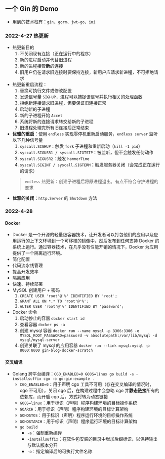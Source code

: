 ## 一个 Gin 的 Demo

- 用到的技术栈有：`gin`、`gorm`、`jwt-go`、`ini`

### 2022-4-27 热更新

- 热更新目的
  1. 不关闭现有连接（正在运行中的程序）
  2. 新的进程启动并代替旧进程
  3. 新的进程接管**新**的连接
  4. 旧用户仍在请求旧连接时要保持连接，新用户应请求新进程，不可拒绝请求
- 热更新重启流程：
  1. 替换可执行文件或修改配置
  2. 发送信号量 `SIGHUP`，进程可以捕捉该信号并执行相关的处理函数
  3. 拒绝新连接请求旧进程，但要保证旧连接正常
  4. 启动新的子进程
  5. 新的子进程开始 `Accet`
  6. 系统将新的连接请求转交给新的子进程
  7. 旧进程处理完所有旧连接后正常结束 
- **优雅的重启**：使用 `endless` 实现零停机重新启动服务，`endless server` 监听以下几种信号量
  1. `syscall.SIGHUP`：触发 `fork` 子进程和重新启动（`kill -1 pid`）
  2. `syscall.SIGUSR1 / syscall.SIGTSTP`：被监听，但不会触发任何动作
  3. `syscall.SIGUSR2`：触发 `hammerTime`
  4. `syscall.SIGINT / syscall.SIGTERM`：触发服务器关闭（会完成正在运行的请求）
  > `endless` 热更新：创建子进程后将原进程退出，有点不符合守护进程的要求
- **优雅的关闭**：`http.Server` 的 `Shutdown` 方法
  
### 2022-4-28 
#### Docker
-  Docker 是一个开源的轻量级容器技术，让开发者可以打包他们的应用以及应用运行的上下文环境到一个可移植的镜像中，然后发布到任何支持 Docker 的系统上运行。通过容器技术，在几乎没有性能开销的情况下，Docker 为应用提供了一个隔离运行环境。
  - 简化配置
  - 代码流水线管理
  - 提高开发效率
  - 隔离应用
  - 快速、持续部署
- MySQL 创建用户 + 密码
  1. `CREATE USER 'root'@'%' IDENTIFIED BY 'root';`
  2. `GRANT ALL ON *.* TO 'root'@'%';`
  3. `ALTER USER 'root'@'%' IDENTIFIED BY 'password';`
- Docker 命令
  1. 启动停止的容器 `docker start id`
  2. 查看容器 `docker ps -a`
  3. 创建 mysql 容器 `docker run --name mysql -p 3306:3306 -e MYSQL_ROOT_PASSWORD=password -v absolutepath:/var/lib/mysql -d mysql/mysql-server`
  4. 创建关联了 mysql 的应用容器 `docker run --link mysql:mysql -p 8000:8000 gin-blog-docker-scratch`

#### 交叉编译
- Golang 跨平台编译：`CGO_ENABLED=0 GOOS=linux go build -a -installsuffix cgo -o go-gin-example .`
  - `CGO_ENABLED=0`：用于声明 cgo 工具不可用（存在交叉编译的情况时，cgo 不可用），关闭 cgo 后，在构建过程中会忽略 cgo 并**静态链接**所有的依赖库，而开启 cgo 后，方式将转为动态链接
  - `GOOS=linux`：用于标识（声明）程序构建环境的目标操作系统
  - `GOARCH`：用于标识（声明）程序构建环境的目标计算架构
  - `GOHOSTOS`：用于标识（声明）程序运行环境的目标操作系统
  - `GOHOSTARCH`：用于标识（声明）程序运行环境的目标计算架构
  - `go build`
    - `-a`：强制重新编译
    - `-installsuffix`：在软件包安装的目录中增加后缀标识，以保持输出与默认版本分开
    - `-o`：指定编译后的可执行文件名称